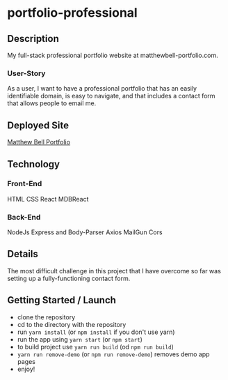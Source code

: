 # portfolio-professional

## Description

My full-stack professional portfolio website at matthewbell-portfolio.com.

### User-Story

As a user, I want to have a professional portfolio that has an easily identifiable domain, is easy to navigate, and that includes a contact form that allows people to email me.

## Deployed Site

[Matthew Bell Portfolio](https://portfolio-mattbell.herokuapp.com/ "Deployed App on Heroku")

## Technology

### Front-End

HTML
CSS
React
MDBReact

### Back-End

NodeJs
Express and Body-Parser
Axios
MailGun
Cors

## Details

The most difficult challenge in this project that I have overcome so far was setting up a fully-functioning contact form.

## Getting Started / Launch

- clone the repository
- cd to the directory with the repository
- run `yarn install` (or `npm install` if you don't use yarn)
- run the app using `yarn start` (or `npm start`)
- to build project use `yarn run build` (od `npm run build`)
- `yarn run remove-demo` (or `npm run remove-demo`) removes demo app pages
- enjoy!
